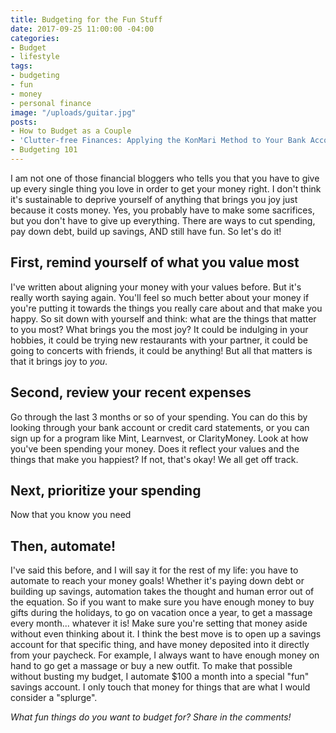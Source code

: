 ```yaml
---
title: Budgeting for the Fun Stuff
date: 2017-09-25 11:00:00 -04:00
categories:
- Budget
- lifestyle
tags:
- budgeting
- fun
- money
- personal finance
image: "/uploads/guitar.jpg"
posts:
- How to Budget as a Couple
- 'Clutter-free Finances: Applying the KonMari Method to Your Bank Account'
- Budgeting 101
---
```


I am not one of those financial bloggers who tells you that you have to give up every single thing you love in order to get your money right. I don't think it's sustainable to deprive yourself of anything that brings you joy just because it costs money. Yes, you probably have to make some sacrifices, but you don't have to give up everything. There are ways to cut spending, pay down debt, build up savings, AND still have fun. So let's do it!

## First, remind yourself of what you value most

I've written about aligning your money with your values before. But it's really worth saying again. You'll feel so much better about your money if you're putting it towards the things you really care about and that make you happy. So sit down with yourself and think: what are the things that matter to you most? What brings you the most joy? It could be indulging in your hobbies, it could be trying new restaurants with your partner, it could be going to concerts with friends, it could be anything! But all that matters is that it brings joy to *you*. 

## Second, review your recent expenses

Go through the last 3 months or so of your spending. You can do this by looking through your bank account or credit card statements, or you can sign up for a program like Mint, Learnvest, or ClarityMoney. Look at how you've been spending your money. Does it reflect your values and the things that make you happiest? If not, that's okay! We all get off track. 

## Next, prioritize your spending

Now that you know you need 

## Then, automate!

I've said this before, and I will say it for the rest of my life: you have to automate to reach your money goals! Whether it's paying down debt or building up savings, automation takes the thought and human error out of the equation. So if you want to make sure you have enough money to buy gifts during the holidays, to go on vacation once a year, to get a massage every month... whatever it is! Make sure you're setting that money aside without even thinking about it. I think the best move is to open up a savings account for that specific thing, and have money deposited into it directly from your paycheck. For example, I always want to have enough money on hand to go get a massage or buy a new outfit. To make that possible without busting my budget, I automate $100 a month into a special "fun" savings account. I only touch that money for things that are what I would consider a "splurge". 

*What fun things do you want to budget for? Share in the comments!*